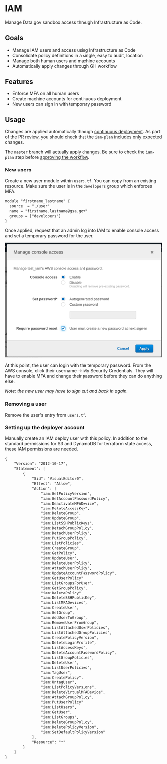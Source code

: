 # IAM

Manage Data.gov sandbox access through Infrastructure as Code.


## Goals

- Manage IAM users and access using Infrastructure as Code
- Consolidate policy definitions in a single, easy to audit, location
- Manage both human users and machine accounts
- Automatically apply changes through GH workflow


## Features

- Enforce MFA on all human users
- Create machine accounts for continuous deployment
- New users can sign in with temporary password


## Usage

Changes are applied automatically through [continuous
deployment](https://circleci.com/gh/GSA/workflows/datagov-infrastructure-live).
As part of the PR review, you should check that the `iam-plan` includes only
expected changes.

The `master` branch will actually apply changes. Be sure to check the `iam-plan`
step before [approving the
workflow](https://circleci.com/gh/GSA/workflows/datagov-infrastructure-live).


### New users

Create a new user module within `users.tf`. You can copy from an existing
resource. Make sure the user is in the `developers` group which enforces MFA.

```
module "firstname_lastname" {
  source  = "./user"
  name = "firstname.lastname@gsa.gov"
  groups = ["developers"]
}
```

Once applied, request that an admin  log into IAM to enable console access and set a temporary password
for the user.

![Screenshot showing how to enable IAM console access](./docs/enable_new_user.png)

At this point, the user can login with the temporary password. From the AWS
console, click their username -> My Security Credentials. They will have to
enable MFA and change their password before they can do anything else.

_Note: the new user may have to sign out and back in again._


### Removing a user

Remove the user's entry from `users.tf`.


### Setting up the deployer account

Manually create an IAM deploy user with this policy. In addition to the standard
permissions for S3 and DynamoDB for terraform state access, these IAM
permissions are needed.

```
{
    "Version": "2012-10-17",
    "Statement": [
        {
            "Sid": "VisualEditor0",
            "Effect": "Allow",
            "Action": [
                "iam:GetPolicyVersion",
                "iam:GetAccountPasswordPolicy",
                "iam:DeactivateMFADevice",
                "iam:DeleteAccessKey",
                "iam:DeleteGroup",
                "iam:UpdateGroup",
                "iam:ListSSHPublicKeys",
                "iam:DetachGroupPolicy",
                "iam:DetachUserPolicy",
                "iam:PutGroupPolicy",
                "iam:ListPolicies",
                "iam:CreateGroup",
                "iam:GetPolicy",
                "iam:UpdateUser",
                "iam:DeleteUserPolicy",
                "iam:AttachUserPolicy",
                "iam:UpdateAccountPasswordPolicy",
                "iam:GetUserPolicy",
                "iam:ListGroupsForUser",
                "iam:GetGroupPolicy",
                "iam:DeletePolicy",
                "iam:DeleteSSHPublicKey",
                "iam:ListMFADevices",
                "iam:CreateUser",
                "iam:GetGroup",
                "iam:AddUserToGroup",
                "iam:RemoveUserFromGroup",
                "iam:ListAttachedUserPolicies",
                "iam:ListAttachedGroupPolicies",
                "iam:CreatePolicyVersion",
                "iam:DeleteLoginProfile",
                "iam:ListAccessKeys",
                "iam:DeleteAccountPasswordPolicy",
                "iam:ListGroupPolicies",
                "iam:DeleteUser",
                "iam:ListUserPolicies",
                "iam:TagUser",
                "iam:CreatePolicy",
                "iam:UntagUser",
                "iam:ListPolicyVersions",
                "iam:DeleteVirtualMFADevice",
                "iam:AttachGroupPolicy",
                "iam:PutUserPolicy",
                "iam:ListUsers",
                "iam:GetUser",
                "iam:ListGroups",
                "iam:DeleteGroupPolicy",
                "iam:DeletePolicyVersion",
                "iam:SetDefaultPolicyVersion"
            ],
            "Resource": "*"
        }
    ]
}
```
